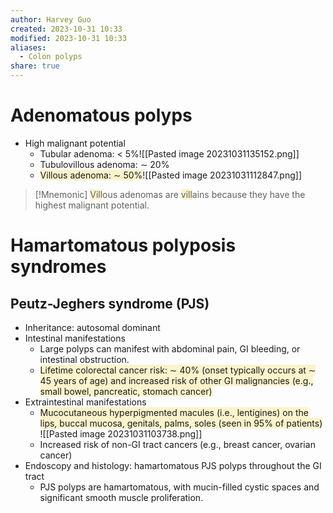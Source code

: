 ```yaml
---
author: Harvey Guo
created: 2023-10-31 10:33
modified: 2023-10-31 10:33
aliases:
  - Colon polyps
share: true
---
```

# Adenomatous polyps
- High malignant potential
	- Tubular adenoma: < 5%![[Pasted image 20231031135152.png]]
	- Tubulovillous adenoma: ∼ 20%
	- <span style="background:rgba(240, 200, 0, 0.2)">Villous adenoma: ∼ 50%</span>![[Pasted image 20231031112847.png]]
>[!Mnemonic] 
><span style="background:rgba(240, 200, 0, 0.2)">Vill</span>ous adenomas are <span style="background:rgba(240, 200, 0, 0.2)">vill</span>ains because they have the highest malignant potential.
# Hamartomatous polyposis syndromes
## Peutz-Jeghers syndrome (PJS)
- Inheritance: autosomal dominant
- Intestinal manifestations
	- Large polyps can manifest with abdominal pain, GI bleeding, or intestinal obstruction.
	- <span style="background:rgba(240, 200, 0, 0.2)">Lifetime colorectal cancer risk: ∼ 40% (onset typically occurs at ∼ 45 years of age) and increased risk of other GI malignancies (e.g., small bowel, pancreatic, stomach cancer)</span> 
- Extraintestinal manifestations
	- <span style="background:rgba(240, 200, 0, 0.2)">Mucocutaneous hyperpigmented macules (i.e., lentigines) on the lips, buccal mucosa, genitals, palms, soles (seen in 95% of patients)</span> ![[Pasted image 20231031103738.png]]
	- Increased risk of non-GI tract cancers (e.g., breast cancer, ovarian cancer)
- Endoscopy and histology: hamartomatous PJS polyps throughout the GI tract
	- PJS polyps are hamartomatous, with mucin-filled cystic spaces and significant smooth muscle proliferation.